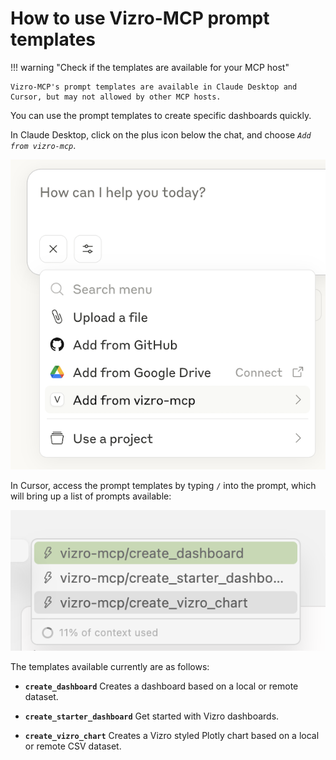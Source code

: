 # How to use Vizro-MCP prompt templates

!!! warning "Check if the templates are available for your MCP host"

    Vizro-MCP's prompt templates are available in Claude Desktop and Cursor, but may not allowed by other MCP hosts.

You can use the prompt templates to create specific dashboards quickly.

In Claude Desktop, click on the plus icon below the chat, and choose _`Add from vizro-mcp`_.

![Claude Desktop MCP Server Icon](../../assets/images/claude_prompt.png)

In Cursor, access the prompt templates by typing `/` into the prompt, which will bring up a list of prompts available:

![](../../assets/images/use-cursor-prompt-template.png)

The templates available currently are as follows:

- **`create_dashboard`** Creates a dashboard based on a local or remote dataset.

- **`create_starter_dashboard`** Get started with Vizro dashboards.

- **`create_vizro_chart`** Creates a Vizro styled Plotly chart based on a local or remote CSV dataset.
